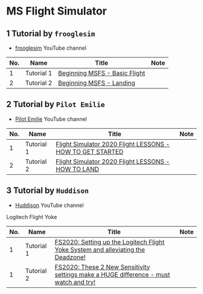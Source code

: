 # MS Flight Simulator

## 1 Tutorial by `frooglesim`

* [frooglesim](https://www.youtube.com/channel/UCCcyPyTfN8LEVHQojHkR-aA) YouTube channel

| No. | Name       | Title          |  Note |
| --- | ------     | -------------- | ----- |
|  1  | Tutorial 1 | [Beginning MSFS - Basic Flight](https://www.youtube.com/watch?v=nXTWnpzSJmo) |    |
|  2  | Tutorial 2 | [Beginning MSFS - Landing](https://www.youtube.com/watch?v=E7DjeYJjjzI&list=PL_xDmvmUFDEg4Dauc7sD-I2mA1hKy3Itv&index=8) |    |

## 2 Tutorial by `Pilot Emilie`

* [Pilot Emilie](https://www.youtube.com/c/Pilotemilie/playlists) YouTube channel

| No. | Name       | Title          |  Note |
| --- | ------     | -------------- | ----- |
|  1  | Tutorial 1 | [Flight Simulator 2020 Flight LESSONS - HOW TO GET STARTED](https://www.youtube.com/watch?v=GvBG7pVhRBE&list=PLaMQV6UC-w7ZKb-3lgsD7Y7kYoecZn-NR) |    |
|  2  | Tutorial 2 | [Flight Simulator 2020 Flight LESSONS - HOW TO LAND](https://www.youtube.com/watch?v=yoMyUVjYcrM&list=PLaMQV6UC-w7ZKb-3lgsD7Y7kYoecZn-NR&index=2) |    |

## 3 Tutorial by `Huddison`

* [Huddison](https://www.youtube.com/channel/UCIsvt1Kc9U2CbcQyEf-D44g) YouTube channel

Logitech Flight Yoke

| No. | Name       | Title          |  Note |
| --- | ------     | -------------- | ----- |
|  1  | Tutorial 1 | [FS2020: Setting up the Logitech Flight Yoke System and alleviating the Deadzone!](https://www.youtube.com/watch?v=v_RCJVsIIJ8&list=PLEIvySbqiwXVvJUF3UcCI99_vzASkuGxI&index=4) |    |
|  1  | Tutorial 2 | [FS2020: These 2 New Sensitivity settings make a HUGE difference - must watch and try!](https://www.youtube.com/watch?v=0_P9F4IACS4) |    |
